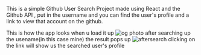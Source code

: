 This is a simple Github User Search Project made using React and the Github API , put in the username and you can find the user's profile and a link to view that account on the github.

This is how the app looks when u load it up 
![og photo](https://github.com/a-mix1/GitSearch/assets/127145709/0a742252-a4c8-4847-bac2-8802bc16da8b)
after searching up the usename(in this case mine) the result pops up
![aftersearch](https://github.com/a-mix1/GitSearch/assets/127145709/201c7b79-3029-41b6-a36c-68d0a192bef4)
clicking on the link will show us the searched user's profile
